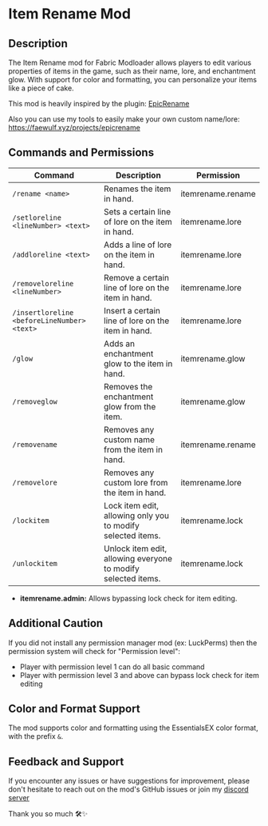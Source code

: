 # Item Rename Mod

## Description

The Item Rename mod for Fabric Modloader allows players to edit various properties of items in the game, such as their
name, lore, and enchantment glow. With support for color and formatting, you can personalize your items like a piece of
cake.

This mod is heavily inspired by the plugin: [EpicRename](https://www.spigotmc.org/resources/epicrename.4341/)

Also you can use my tools to easily make your own custom name/lore: https://faewulf.xyz/projects/epicrename

## Commands and Permissions

| Command                                     | Description                                                   | Permission        |
|---------------------------------------------|---------------------------------------------------------------|-------------------|
| `/rename <name>`                            | Renames the item in hand.                                     | itemrename.rename |
| `/setloreline <lineNumber> <text>`          | Sets a certain line of lore on the item in hand.              | itemrename.lore   |
| `/addloreline <text>`                       | Adds a line of lore on the item in hand.                      | itemrename.lore   |
| `/removeloreline <lineNumber>`              | Remove a certain line of lore on the item in hand.            | itemrename.lore   |
| `/insertloreline <beforeLineNumber> <text>` | Insert a certain line of lore on the item in hand.            | itemrename.lore   |
| `/glow`                                     | Adds an enchantment glow to the item in hand.                 | itemrename.glow   |
| `/removeglow`                               | Removes the enchantment glow from the item.                   | itemrename.glow   |
| `/removename`                               | Removes any custom name from the item in hand.                | itemrename.rename |
| `/removelore`                               | Removes any custom lore from the item in hand.                | itemrename.lore   |
| `/lockitem`                                 | Lock item edit, allowing only you to modify selected items.   | itemrename.lock   |
| `/unlockitem`                               | Unlock item edit, allowing everyone to modify selected items. | itemrename.lock   |

- **itemrename.admin:** Allows bypassing lock check for item editing.

## Additional Caution

If you did not install any permission manager mod (ex: LuckPerms) then the permission system will check for "Permission
level":

- Player with permission level 1 can do all basic command
- Player with permission level 3 and above can bypass lock check for item editing

## Color and Format Support

The mod supports color and formatting using the EssentialsEX color format, with the prefix `&`.

## Feedback and Support

If you encounter any issues or have suggestions for improvement, please don't hesitate to reach out on the mod's GitHub
issues or join my [discord server](https://discord.com/invite/xZneCTcEvb)

Thank you so much 🛠️✨